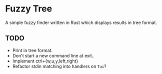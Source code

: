 Fuzzy Tree
==========

A simple fuzzy finder written in Rust which displays results in tree format.


TODO
----

* Print in tree format.
* Don't start a new command line at exit..
* Implement ctrl+{w,u,y,left,right}
* Refactor stdin matching into handlers on `Tui`?
